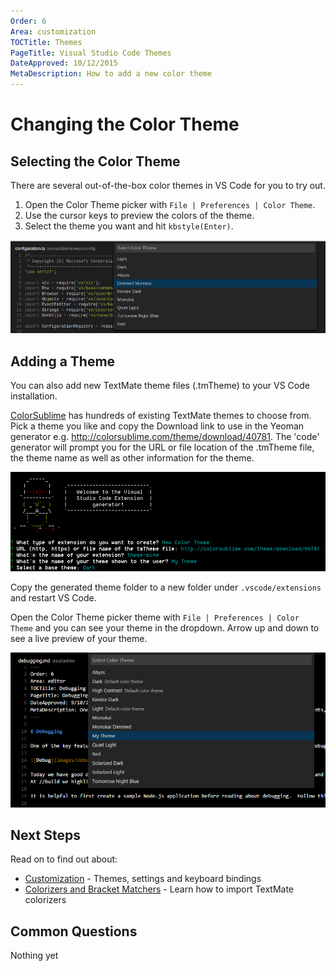 ```yaml
---
Order: 6
Area: customization
TOCTitle: Themes
PageTitle: Visual Studio Code Themes
DateApproved: 10/12/2015
MetaDescription: How to add a new color theme
---
```


# Changing the Color Theme

## Selecting the Color Theme
There are several out-of-the-box color themes in VS Code for you to try out.

1. Open the Color Theme picker with `File | Preferences | Color Theme`.
2. Use the cursor keys to preview the colors of the theme.
3. Select the theme you want and hit `kbstyle(Enter)`.

![Themes in the Command Palette](images/themes/colorthemes.png)

## Adding a Theme
You can also add new TextMate theme files (.tmTheme) to your VS Code installation.

[ColorSublime](http://colorsublime.com) has hundreds of existing TextMate themes to choose from.  Pick a theme you like and copy the Download link to use in the Yeoman generator e.g. http://colorsublime.com/theme/download/40781.  The 'code' generator will prompt you for the URL or file location of the .tmTheme file, the theme name as well as other information for the theme.

![yo code theme](images/themes/yocodetheme.png)

Copy the generated theme folder to a new folder under `.vscode/extensions` and restart VS Code.

Open the Color Theme picker theme with `File | Preferences | Color Theme` and you can see your theme in the dropdown.  Arrow up and down to see a live preview of your theme.

![my theme](images/themes/mytheme.png)

## Next Steps
Read on to find out about:  

* [Customization](/docs/customization/overview.md) - Themes, settings and keyboard bindings
* [Colorizers and Bracket Matchers](/docs/customization/colorizer.md) - Learn how to import TextMate colorizers

## Common Questions
  Nothing yet 
